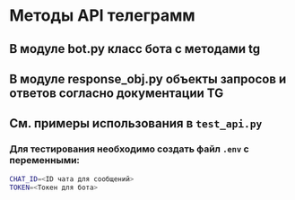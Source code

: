 # Методы API телеграмм
## В модуле bot.py класс бота с методами tg
## В модуле response_obj.py объекты запросов и ответов согласно документации TG
## См. примеры использования в `test_api.py`
### Для тестирования необходимо создать файл `.env` с переменными:

```sh
CHAT_ID=<ID чата для сообщений>
TOKEN=<Токен для бота>
```
